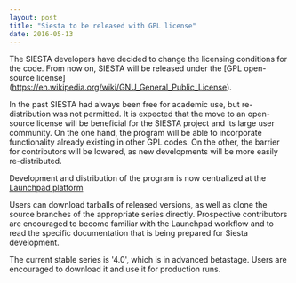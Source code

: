 ```yaml
---
layout: post
title: "Siesta to be released with GPL license"
date: 2016-05-13
---
```


The SIESTA developers have decided to change the licensing conditions
for the code. From now on, SIESTA will be released under the [GPL
open-source license]
(https://en.wikipedia.org/wiki/GNU_General_Public_License).

In the past SIESTA had always been free for academic use, but
re-distribution was not permitted. It is expected that the move to an
open-source license will be beneficial for the SIESTA project and its
large user community. On the one hand, the program will be able to
incorporate functionality already existing in other GPL codes. On the
other, the barrier for contributors will be lowered, as new
developments will be more easily re-distributed.

Development and distribution of the program is now centralized at the
[Launchpad platform](http://launchpad.net/siesta)

Users can download tarballs of released versions, as well as clone the
source branches of the appropriate series directly. Prospective
contributors are encouraged to become familiar with the Launchpad
workflow and to read the specific documentation that is being prepared
for Siesta development.

The current stable series is '4.0', which is in advanced
betastage. Users are encouraged to download it and use it for
production runs.
